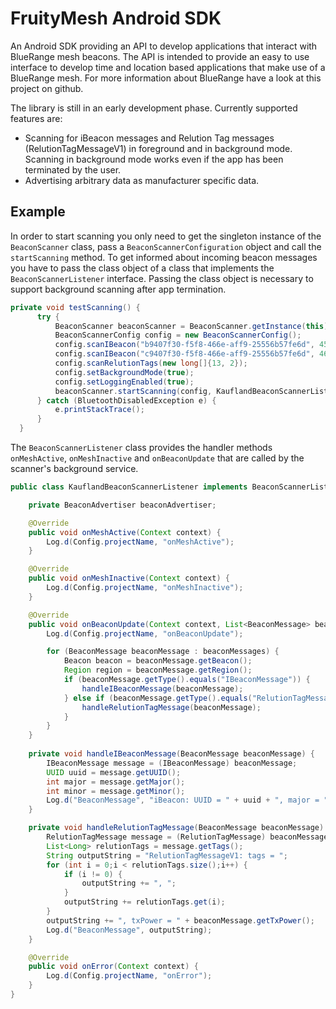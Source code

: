 # FruityMesh Android SDK
An Android SDK providing an API to develop applications that interact with BlueRange mesh beacons. The API is intended to provide an easy to use interface to develop time and location based applications that make use of a BlueRange mesh. For more information about BlueRange have a look at this project on github.

The library is still in an early development phase. Currently supported features are:
- Scanning for iBeacon messages and Relution Tag messages (RelutionTagMessageV1) in foreground and in background mode. Scanning in background mode works even if the app has been terminated by the user.
- Advertising arbitrary data as manufacturer specific data.

## Example
In order to start scanning you only need to get the singleton instance of the ```BeaconScanner``` class, pass a ```BeaconScannerConfiguration``` object and call the ```startScanning``` method. To get informed about incoming beacon messages you have to pass the class object of a class that implements the ```BeaconScannerListener``` interface. Passing the class object is necessary to support background scanning after app termination.
```java
private void testScanning() {
      try {
          BeaconScanner beaconScanner = BeaconScanner.getInstance(this);
          BeaconScannerConfig config = new BeaconScannerConfig();
          config.scanIBeacon("b9407f30-f5f8-466e-aff9-25556b57fe6d", 45, 1);
          config.scanIBeacon("c9407f30-f5f8-466e-aff9-25556b57fe6d", 46, 2);
          config.scanRelutionTags(new long[]{13, 2});
          config.setBackgroundMode(true);
          config.setLoggingEnabled(true);
          beaconScanner.startScanning(config, KauflandBeaconScannerListener.class);
      } catch (BluetoothDisabledException e) {
          e.printStackTrace();
      }
  }
```

The ```BeaconScannerListener``` class provides the handler methods ```onMeshActive```, ```onMeshInactive``` and ```onBeaconUpdate``` that are called by the scanner's background service.
```java
public class KauflandBeaconScannerListener implements BeaconScannerListener {

    private BeaconAdvertiser beaconAdvertiser;

    @Override
    public void onMeshActive(Context context) {
        Log.d(Config.projectName, "onMeshActive");
    }

    @Override
    public void onMeshInactive(Context context) {
        Log.d(Config.projectName, "onMeshInactive");
    }

    @Override
    public void onBeaconUpdate(Context context, List<BeaconMessage> beaconMessages) {
        Log.d(Config.projectName, "onBeaconUpdate");

        for (BeaconMessage beaconMessage : beaconMessages) {
            Beacon beacon = beaconMessage.getBeacon();
            Region region = beaconMessage.getRegion();
            if (beaconMessage.getType().equals("IBeaconMessage")) {
                handleIBeaconMessage(beaconMessage);
            } else if (beaconMessage.getType().equals("RelutionTagMessageV1")) {
                handleRelutionTagMessage(beaconMessage);
            }
        }
    }
    
    private void handleIBeaconMessage(BeaconMessage beaconMessage) {
        IBeaconMessage message = (IBeaconMessage) beaconMessage;
        UUID uuid = message.getUUID();
        int major = message.getMajor();
        int minor = message.getMinor();
        Log.d("BeaconMessage", "iBeacon: UUID = " + uuid + ", major = " + major + ", minor = " + minor);
    }

    private void handleRelutionTagMessage(BeaconMessage beaconMessage) {
        RelutionTagMessage message = (RelutionTagMessage) beaconMessage;
        List<Long> relutionTags = message.getTags();
        String outputString = "RelutionTagMessageV1: tags = ";
        for (int i = 0;i < relutionTags.size();i++) {
            if (i != 0) {
                outputString += ", ";
            }
            outputString += relutionTags.get(i);
        }
        outputString += ", txPower = " + beaconMessage.getTxPower();
        Log.d("BeaconMessage", outputString);
    }

    @Override
    public void onError(Context context) {
        Log.d(Config.projectName, "onError");
    }
}
```
